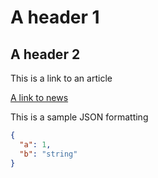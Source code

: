 # A header 1

## A header 2

This is a link to an article

[A link to news](https://sportrbc.ru/news/61fe90ef9a7947dc430f3fbc?from=newsfeed)

This is a sample JSON formatting

```json
{
  "a": 1,
  "b": "string"
}
```
